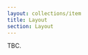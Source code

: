 ```yaml
---
layout: collections/item
title: Layout
section: Layout
---
```


<p class="abstract" style="border-bottom:hidden">TBC.<p>
